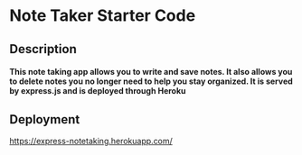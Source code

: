 # Note Taker Starter Code

## Description

#### This note taking app allows you to write and save notes. It also allows you to delete notes you no longer need to help you stay organized. It is served by express.js and is deployed through Heroku

## Deployment 

https://express-notetaking.herokuapp.com/

